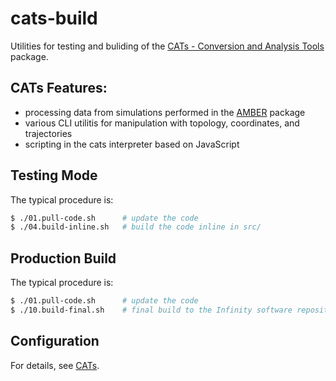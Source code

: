# cats-build
Utilities for testing and buliding of the [CATs - Conversion and Analysis Tools](https://github.com/kulhanek/cats) package. 

## CATs Features:
* processing data from simulations performed in the [AMBER](https://ambermd.org) package
* various CLI utilitis for manipulation with topology, coordinates, and trajectories
* scripting in the cats interpreter based on JavaScript

## Testing Mode
The typical procedure is:
```bash
$ ./01.pull-code.sh      # update the code
$ ./04.build-inline.sh   # build the code inline in src/
```
## Production Build
The typical procedure is:
```bash
$ ./01.pull-code.sh      # update the code
$ ./10.build-final.sh    # final build to the Infinity software repository ([AMS](https://github.com/kulhanek/ams))
```

## Configuration
For details, see [CATs](https://github.com/kulhanek/cats).


